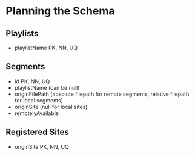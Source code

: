 # Planning the Schema

## Playlists

* playlistName PK, NN, UQ

## Segments

* id PK, NN, UQ
* playlistName (can be null)
* originFilePath (absolute filepath for remote segments, relative filepath for local segments)
* originSite (null for local sites)
* remotelyAvailable

## Registered Sites

* originSite PK, NN, UQ